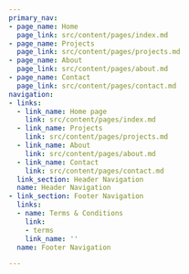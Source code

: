```yaml
---
primary_nav:
- page_name: Home
  page_link: src/content/pages/index.md
- page_name: Projects
  page_link: src/content/pages/projects.md
- page_name: About
  page_link: src/content/pages/about.md
- page_name: Contact
  page_link: src/content/pages/contact.md
navigation:
- links:
  - link_name: Home page
    link: src/content/pages/index.md
  - link_name: Projects
    link: src/content/pages/projects.md
  - link_name: About
    link: src/content/pages/about.md
  - link_name: Contact
    link: src/content/pages/contact.md
  link_section: Header Navigation
  name: Header Navigation
- link_section: Footer Navigation
  links:
  - name: Terms & Conditions
    link:
    - terms
    link_name: ''
  name: Footer Navigation

---
```

